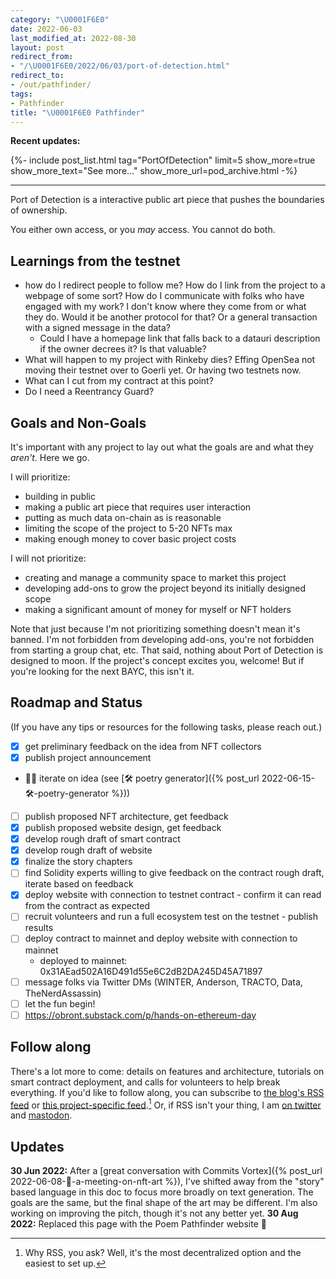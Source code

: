 ```yaml
---
category: "\U0001F6E0️"
date: 2022-06-03
last_modified_at: 2022-08-30
layout: post
redirect_from:
- "/\U0001F6E0️/2022/06/03/port-of-detection.html"
redirect_to:
- /out/pathfinder/
tags:
- Pathfinder
title: "\U0001F6E0️ Pathfinder"
---
```


**Recent updates:**
<div>
{%- include post_list.html
	tag="PortOfDetection"
	limit=5
	show_more=true
	show_more_text="See more..."
	show_more_url=pod_archive.html
-%}
</div>
<hr/>
Port of Detection is a interactive public art piece that pushes the boundaries of ownership. 

You either own access, or you _may_ access. You cannot do both.

## Learnings from the testnet
- how do I redirect people to follow me? How do I link from the project to a webpage of some sort? How do I communicate with folks who have engaged with my work? I don't know where they come from or what they do. Would it be another protocol for that? Or a general transaction with a signed message in the data?
	- Could I have a homepage link that falls back to a datauri description if the owner decrees it? Is that valuable?
- What will happen to my project with Rinkeby dies? Effing OpenSea not moving their testnet over to Goerli yet. Or having two testnets now.
- What can I cut from my contract at this point? 
- Do I need a Reentrancy Guard?
## Goals and Non-Goals
It's important with any project to lay out what the goals are and what they _aren't_. Here we go.

I will prioritize:
- building in public
- making a public art piece that requires user interaction
- putting as much data on-chain as is reasonable
- limiting the scope of the project to 5-20 NFTs max
- making enough money to cover basic project costs

I will not prioritize:
- creating and manage a community space to market this project
- developing add-ons to grow the project beyond its initially designed scope
- making a significant amount of money for myself or NFT holders

Note that just because I'm not prioritizing something doesn't mean it's banned. I'm not forbidden from developing add-ons, you're not forbidden from starting a group chat, etc. That said, nothing about Port of Detection is designed to moon. If the project's concept excites you, welcome! But if you're looking for the next BAYC, this isn't it.

## Roadmap and Status
(If you have any tips or resources for the following tasks, please reach out.)
- [x] get preliminary feedback on the idea from NFT collectors
- [x] publish project announcement
- 🏃‍♀ iterate on idea (see [🛠️ poetry generator]({% post_url 2022-06-15-🛠️-poetry-generator %}))
- [ ] publish proposed NFT architecture, get feedback
- [x] publish proposed website design, get feedback
- [x] develop rough draft of smart contract
- [x] develop rough draft of website
- [x] finalize the story chapters
- [ ] find Solidity experts willing to give feedback on the contract rough draft, iterate based on feedback
- [x] deploy website with connection to testnet contract - confirm it can read from the contract as expected
- [ ] recruit volunteers and run a full ecosystem test on the testnet - publish results
- [ ] deploy contract to mainnet and deploy website with connection to mainnet
	- deployed to mainnet: 0x31AEad502A16D491d55e6C2dB2DA245D45A71897
- [ ] message folks via Twitter DMs (WINTER, Anderson, TRACTO, Data, TheNerdAssassin)
- [ ] let the fun begin!
- [ ] https://obront.substack.com/p/hands-on-ethereum-day

## Follow along
There's a lot more to come: details on features and architecture, tutorials on smart contract deployment, and calls for volunteers to help break everything. If you'd like to follow along, you can subscribe to [the blog's RSS feed](/feed.xml) or [this project-specific feed](/feed/by_tag/PortOfDetection.xml).[^1] Or, if RSS isn't your thing, I am [on twitter](https://twitter.com/person72443) and [mastodon](https://mastodon.social/web/@person72443).

## Updates
**30 Jun 2022:** After a [great conversation with Commits Vortex]({% post_url 2022-06-08-🌰-a-meeting-on-nft-art %}), I've shifted away from the "story" based language in this doc to focus more broadly on text generation. The goals are the same, but the final shape of the art may be different. I'm also working on improving the pitch, though it's not any better yet.
**30 Aug 2022:** Replaced this page with the Poem Pathfinder website 🤞

[^1]: Why RSS, you ask? Well, it's the most decentralized option and the easiest to set up.